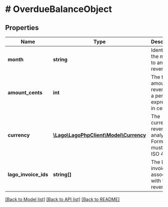 # # OverdueBalanceObject

## Properties

Name | Type | Description | Notes
------------ | ------------- | ------------- | -------------
**month** | **string** | Identifies the month to analyze revenue. |
**amount_cents** | **int** | The total amount of revenue for a period, expressed in cents. |
**currency** | [**\Lago\LagoPhpClient\Model\Currency**](Currency.md) | The currency of revenue analytics. Format must be ISO 4217. |
**lago_invoice_ids** | **string[]** | The Lago invoice IDs associated with the revenue. |

[[Back to Model list]](../../README.md#models) [[Back to API list]](../../README.md#endpoints) [[Back to README]](../../README.md)
